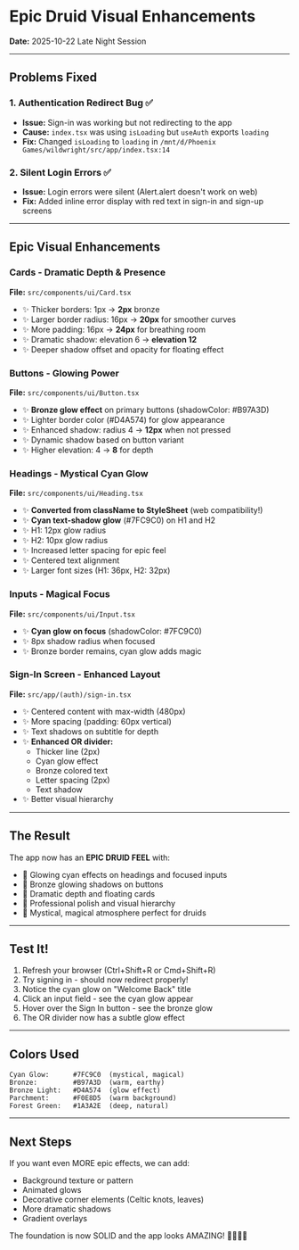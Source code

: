 # Epic Druid Visual Enhancements

**Date:** 2025-10-22 Late Night Session

---

## Problems Fixed

### 1. Authentication Redirect Bug ✅
- **Issue:** Sign-in was working but not redirecting to the app
- **Cause:** `index.tsx` was using `isLoading` but `useAuth` exports `loading`
- **Fix:** Changed `isLoading` to `loading` in `/mnt/d/Phoenix Games/wildwright/src/app/index.tsx:14`

### 2. Silent Login Errors ✅
- **Issue:** Login errors were silent (Alert.alert doesn't work on web)
- **Fix:** Added inline error display with red text in sign-in and sign-up screens

---

## Epic Visual Enhancements

### Cards - Dramatic Depth & Presence
**File:** `src/components/ui/Card.tsx`
- ✨ Thicker borders: 1px → **2px** bronze
- ✨ Larger border radius: 16px → **20px** for smoother curves
- ✨ More padding: 16px → **24px** for breathing room
- ✨ Dramatic shadow: elevation 6 → **elevation 12**
- ✨ Deeper shadow offset and opacity for floating effect

### Buttons - Glowing Power
**File:** `src/components/ui/Button.tsx`
- ✨ **Bronze glow effect** on primary buttons (shadowColor: #B97A3D)
- ✨ Lighter border color (#D4A574) for glow appearance
- ✨ Enhanced shadow: radius 4 → **12px** when not pressed
- ✨ Dynamic shadow based on button variant
- ✨ Higher elevation: 4 → **8** for depth

### Headings - Mystical Cyan Glow
**File:** `src/components/ui/Heading.tsx`
- ✨ **Converted from className to StyleSheet** (web compatibility!)
- ✨ **Cyan text-shadow glow** (#7FC9C0) on H1 and H2
- ✨ H1: 12px glow radius
- ✨ H2: 10px glow radius
- ✨ Increased letter spacing for epic feel
- ✨ Centered text alignment
- ✨ Larger font sizes (H1: 36px, H2: 32px)

### Inputs - Magical Focus
**File:** `src/components/ui/Input.tsx`
- ✨ **Cyan glow on focus** (shadowColor: #7FC9C0)
- ✨ 8px shadow radius when focused
- ✨ Bronze border remains, cyan glow adds magic

### Sign-In Screen - Enhanced Layout
**File:** `src/app/(auth)/sign-in.tsx`
- ✨ Centered content with max-width (480px)
- ✨ More spacing (padding: 60px vertical)
- ✨ Text shadows on subtitle for depth
- ✨ **Enhanced OR divider:**
  - Thicker line (2px)
  - Cyan glow effect
  - Bronze colored text
  - Letter spacing (2px)
  - Text shadow
- ✨ Better visual hierarchy

---

## The Result

The app now has an **EPIC DRUID FEEL** with:
- 🌟 Glowing cyan effects on headings and focused inputs
- 🌟 Bronze glowing shadows on buttons
- 🌟 Dramatic depth and floating cards
- 🌟 Professional polish and visual hierarchy
- 🌟 Mystical, magical atmosphere perfect for druids

---

## Test It!

1. Refresh your browser (Ctrl+Shift+R or Cmd+Shift+R)
2. Try signing in - should now redirect properly!
3. Notice the cyan glow on "Welcome Back" title
4. Click an input field - see the cyan glow appear
5. Hover over the Sign In button - see the bronze glow
6. The OR divider now has a subtle glow effect

---

## Colors Used

```
Cyan Glow:      #7FC9C0  (mystical, magical)
Bronze:         #B97A3D  (warm, earthy)
Bronze Light:   #D4A574  (glow effect)
Parchment:      #F0E8D5  (warm background)
Forest Green:   #1A3A2E  (deep, natural)
```

---

## Next Steps

If you want even MORE epic effects, we can add:
- Background texture or pattern
- Animated glows
- Decorative corner elements (Celtic knots, leaves)
- More dramatic shadows
- Gradient overlays

The foundation is now SOLID and the app looks AMAZING! 🐻🦅🐺✨
